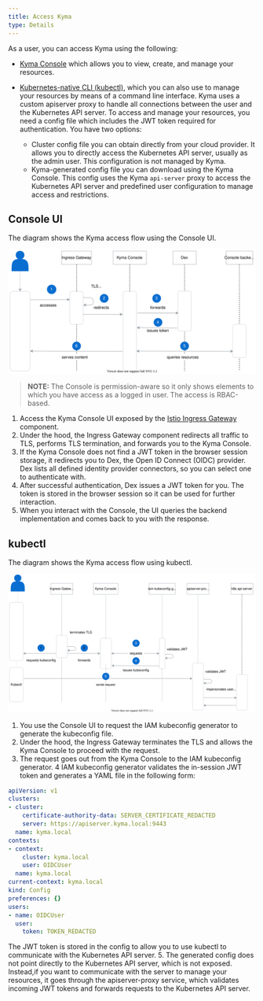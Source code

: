 ```yaml
---
title: Access Kyma
type: Details
---
```


As a user, you can access Kyma using the following:

- [Kyma Console](components/console/#overview-overview) which allows you to view, create, and manage your resources. 
- [Kubernetes-native CLI (kubectl)](https://kubernetes.io/docs/reference/kubectl/overview/), which you can also use to manage your resources by means of a command line interface. Kyma uses a custom apiserver proxy to handle all connections between the user and the Kubernetes API server. To access and manage your resources, you need a config file which includes the JWT token required for authentication. You have two options:

    * Cluster config file you can obtain directly from your cloud provider. It allows you to directly access the Kubernetes API server, usually as the admin user. This configuration is not managed by Kyma.
    * Kyma-generated config file you can download using the Kyma Console. This config uses the Kyma `api-server` proxy to access the Kubernetes API server and predefined user configuration to manage access and restrictions. 

## Console UI

The diagram shows the Kyma access flow using the Console UI.

![Kyma access Console](assets/kyma-access-flow.svg)

>**NOTE:** The Console is permission-aware so it only shows elements to which you have access as a logged in user. The access is RBAC-based.

1. Access the Kyma Console UI exposed by the [Istio Ingress Gateway](components/application-connector/#architecture-application-connector-components-istio-ingress-gateway) component. 
2. Under the hood, the Ingress Gateway component redirects all traffic to TLS, performs TLS termination, and forwards you to the Kyma Console.
3. If the Kyma Console does not find a JWT token in the browser session storage, it redirects you to Dex, the Open ID Connect (OIDC) provider. Dex lists all defined identity provider connectors, so you can select one to authenticate with.
4. After successful authentication, Dex issues a JWT token for you. The token is stored in the browser session so it can be used for further interaction.
5. When you interact with the Console, the UI queries the backend implementation and comes back to you with the response.

## kubectl

The diagram shows the Kyma access flow using kubectl.

![Kyma access kubectl](assets/kubectl.svg)


1. You use the Console UI to request the IAM kubeconfig generator to generate the kubeconfig file. 
2. Under the hood, the Ingress Gateway terminates the TLS and allows the Kyma Console to proceed with the request.
3. The request goes out from the Kyma Console to the IAM kubeconfig generator.
4 IAM kubeconfig generator validates the in-session JWT token and generates a YAML file in the following form:

```yaml
apiVersion: v1
clusters:
- cluster:
    certificate-authority-data: SERVER_CERTIFICATE_REDACTED
    server: https://apiserver.kyma.local:9443
  name: kyma.local
contexts:
- context:
    cluster: kyma.local
    user: OIDCUser
  name: kyma.local
current-context: kyma.local
kind: Config
preferences: {}
users:
- name: OIDCUser
  user:
    token: TOKEN_REDACTED
```

The JWT token is stored in the config to allow you to use kubectl to communicate with the Kubernetes API server.
5. The generated config does not point directly to the Kubernetes API server, which is not exposed. Instead,if you want to communicate with the server to manage your resources, it goes through the apiserver-proxy service, which validates incoming JWT tokens and forwards requests to the Kubernetes API server.

